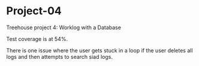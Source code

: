 # Project-04
Treehouse project 4: Worklog with a Database

Test coverage is at 54%.

There is one issue where the user gets stuck in a loop if the user deletes all logs and then attempts to search siad logs.


